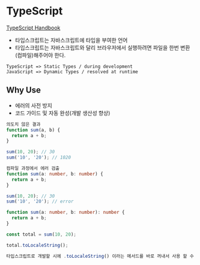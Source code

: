 # TypeScript

[TypeScript Handbook](https://www.typescriptlang.org/ko/docs/handbook/intro.html)

- 타입스크립트는 자바스크립트에 타입을 부여한 언어
- 타입스크립트는 자바스크립트와 달리 브라우저에서 실행하려면 파일을 한번 변환 (컴파일)해주어야 한다.

```node
TypeScript => Static Types / during development
JavaScript => Dynamic Types / resolved at runtime
```

## Why Use

- 에러의 사전 방지
- 코드 가이드 및 자동 완성(개발 생산성 향상)

```js
의도치 않은 결과
function sum(a, b) {
  return a + b;
}

sum(10, 20); // 30
sum('10', '20'); // 1020
```

```ts
컴파일 과정에서 에러 검출
function sum(a: number, b: number) {
  return a + b;
}

sum(10, 20); // 30
sum('10', '20'); // error
```

```ts
function sum(a: number, b: number): number {
  return a + b;
}

const total = sum(10, 20);

total.toLocaleString();

타입스크립트로 개발할 시에 .toLocaleString() 이라는 메서드를 바로 꺼내서 사용 할 수 있음
```
